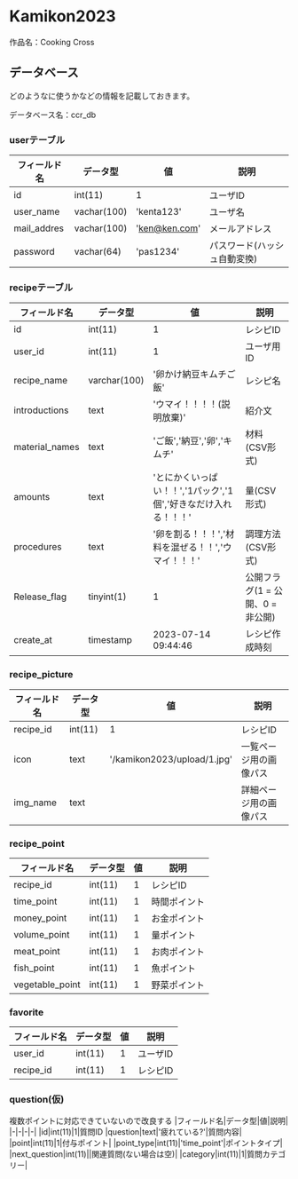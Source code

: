 # Kamikon2023

作品名：Cooking Cross


## データベース
どのようなに使うかなどの情報を記載しておきます。

データベース名：ccr_db

### userテーブル

|フィールド名|データ型|値|説明|
|-|-|-|-|
|id|int(11)|1|ユーザID|
|user_name|vachar(100)|'kenta123'|ユーザ名|
|mail_addres|vachar(100)|'ken@ken.com'|メールアドレス|
|password|vachar(64)|'pas1234'|パスワード(ハッシュ自動変換)|

### recipeテーブル

|フィールド名|データ型|値|説明|
|-|-|-|-|
|id|int(11)|1|レシピID|
|user_id|int(11)|1|ユーザ用ID|
|recipe_name|varchar(100)|'卵かけ納豆キムチご飯'|レシピ名|
|introductions|text|'ウマイ！！！！(説明放棄)'|紹介文|
|material_names|text|'ご飯','納豆','卵','キムチ'|材料(CSV形式)|
|amounts|text|'とにかくいっぱい！！','1パック','1個','好きなだけ入れる！！！'|量(CSV形式)|
|procedures|text|'卵を割る！！！','材料を混ぜる！！','ウマイ！！！'|調理方法(CSV形式)|
|Release_flag|tinyint(1)|1|公開フラグ(1 = 公開、0 = 非公開)|
|create_at|timestamp|2023-07-14 09:44:46|レシピ作成時刻|

### recipe_picture

|フィールド名|データ型|値|説明|
|-|-|-|-|
|recipe_id|int(11)|1|レシピID|
|icon|text|'/kamikon2023/upload/1.jpg'|一覧ページ用の画像パス|
|img_name|text||詳細ページ用の画像パス|

### recipe_point

|フィールド名|データ型|値|説明|
|-|-|-|-|
|recipe_id|int(11)|1|レシピID|
|time_point|int(11)|1|時間ポイント|
|money_point|int(11)|1|お金ポイント|
|volume_point|int(11)|1|量ポイント|
|meat_point|int(11)|1|お肉ポイント|
|fish_point|int(11)|1|魚ポイント|
|vegetable_point|int(11)|1|野菜ポイント|

### favorite

|フィールド名|データ型|値|説明|
|-|-|-|-|
|user_id|int(11)|1|ユーザID|
|recipe_id|int(11)|1|レシピID|

### question(仮)
複数ポイントに対応できていないので改良する
|フィールド名|データ型|値|説明|
|-|-|-|-|
|id|int(11)|1|質問ID
|question|text|'疲れている?'|質問内容|
|point|int(11)|1|付与ポイント|
|point_type|int(11)|'time_point'|ポイントタイプ|
|next_question|int(11)||関連質問(ない場合は空)|
|category|int(11)|1|質問カテゴリー|


